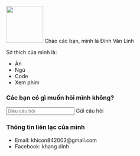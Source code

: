 <!DOCTYPE html>
<html lang="en"> 
    <head>
         <meta charset="utf-8" />
        <meta name="viewport" content="width=device-width, initial-scale=1" />
        <link rel="icon" href="https://glitch.com/favicon.ico" />
        
</head>
<body>
<img width="100" src="[https://scontent.fhan17-1.fna.fbcdn.net/v/t39.30808-1/427462452_1321007348562682_2231722327444280892_n.jpg?stp=dst-jpg_s160x160_tt6&_nc_cat=108&ccb=1-7&_nc_sid=e99d92&_nc_ohc=2rMfnxoWXi8Q7kNvgEERemX&_nc_oc=AdheZluYRal7ioTvAGfnNZnksKsgldzxs27tXtSTB2nuSlitIyE-On2tqAnVvAfhAQg&_nc_zt=24&_nc_ht=scontent.fhan17-1.fna&_nc_gid=AV4NqMr-_YWwVZbvhrY9R7N&oh=00_AYCdyuRddc0QsaU2-vCqDCpkJX2wUGuVenlig_iR0WqBag&oe=6772DFF7](https://img.tripi.vn/cdn-cgi/image/width=700,height=700/https://gcs.tripi.vn/public-tripi/tripi-feed/img/474113Zud/hinh-anh-canh-dong-hoa-dep-nhat_014855679_thumb.jpg)"
<h3>
Chào các bạn, mình là Đình Văn Linh
</h3>
<div>
<p>
Sở thích của mình là:
</p>
<ul>
    <li>Ăn</li>
<li>Ngủ </li> <li>Code</li>
<li>Xem phim</li>
</ul>
</div>
<div>
<h3>
Các bạn có gì muốn hỏi mình không?
</h3> <form>
<input type="text" placeholder="Điều câu hỏi" /
<button>
Gửi câu hỏi
</button>
</form>
</div>
<footer>
<h3>
Thông tin liên lạc của mình
</h3>
<ul>
<li>Email: khicon842003@gmail.com</li>
<li>Facebook: khang dinh</a></li>
</ul>
</footer>
 </body>
 </html>
